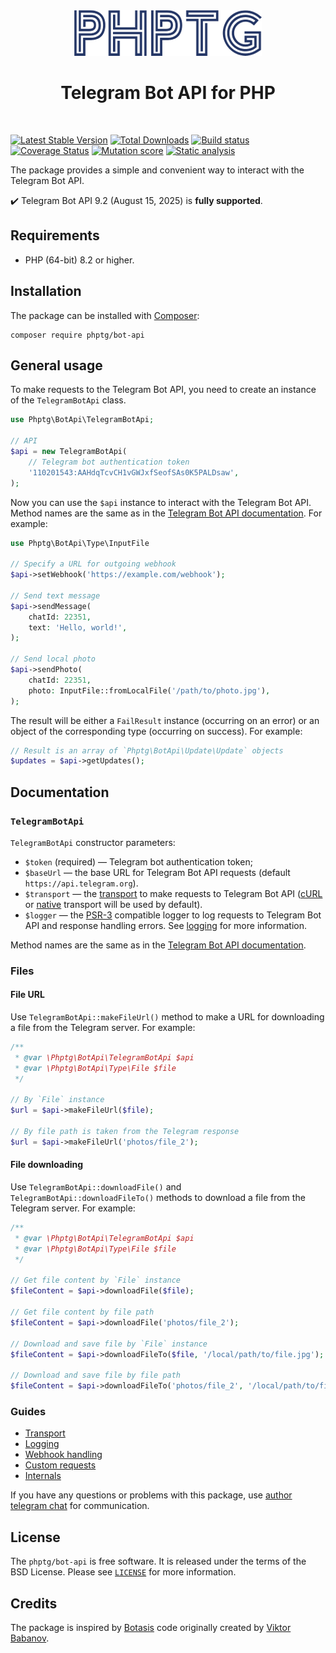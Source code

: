 <div align="center">
    <a href="https://github.com/phptg">
        <img src="logo.png" alt="PHPTG">
    </a>
    <h1 align="center">Telegram Bot API for PHP</h1>
    <br>
</div>

[![Latest Stable Version](https://poser.pugx.org/phptg/bot-api/v)](https://packagist.org/packages/phptg/bot-api)
[![Total Downloads](https://poser.pugx.org/phptg/bot-api/downloads)](https://packagist.org/packages/phptg/bot-api)
[![Build status](https://github.com/phptg/bot-api/actions/workflows/build.yml/badge.svg)](https://github.com/phptg/bot-api/actions/workflows/build.yml)
[![Coverage Status](https://coveralls.io/repos/github/phptg/bot-api/badge.svg)](https://coveralls.io/github/phptg/bot-api)
[![Mutation score](https://img.shields.io/endpoint?style=flat&url=https%3A%2F%2Fbadge-api.stryker-mutator.io%2Fgithub.com%2Fphptg%2Fbot-api%2Fmaster)](https://dashboard.stryker-mutator.io/reports/github.com/phptg/bot-api/master)
[![Static analysis](https://github.com/phptg/bot-api/actions/workflows/static.yml/badge.svg?branch=master)](https://github.com/phptg/bot-api/actions/workflows/static.yml?query=branch%3Amaster)

The package provides a simple and convenient way to interact with the Telegram Bot API.

✔️ Telegram Bot API 9.2 (August 15, 2025) is **fully supported**.

## Requirements

- PHP (64-bit) 8.2 or higher.

## Installation

The package can be installed with [Composer](https://getcomposer.org/download/):

```shell
composer require phptg/bot-api
```

## General usage

To make requests to the Telegram Bot API, you need to create an instance of the `TelegramBotApi` class.

```php
use Phptg\BotApi\TelegramBotApi;

// API
$api = new TelegramBotApi(
    // Telegram bot authentication token
    '110201543:AAHdqTcvCH1vGWJxfSeofSAs0K5PALDsaw',
);
```

Now you can use the `$api` instance to interact with the Telegram Bot API. Method names are the same as in 
the [Telegram Bot API documentation](https://core.telegram.org/bots/api). For example:

```php
use Phptg\BotApi\Type\InputFile

// Specify a URL for outgoing webhook
$api->setWebhook('https://example.com/webhook');

// Send text message
$api->sendMessage(
    chatId: 22351, 
    text: 'Hello, world!',
);

// Send local photo
$api->sendPhoto(
    chatId: 22351, 
    photo: InputFile::fromLocalFile('/path/to/photo.jpg'),
);
```

The result will be either a `FailResult` instance (occurring on an error) or an object of the corresponding type 
(occurring on success). For example:

```php
// Result is an array of `Phptg\BotApi\Update\Update` objects
$updates = $api->getUpdates();
```

## Documentation

### `TelegramBotApi`

`TelegramBotApi` constructor parameters:

- `$token` (required) — Telegram bot authentication token;
- `$baseUrl` — the base URL for Telegram Bot API requests (default `https://api.telegram.org`).
- `$transport` — the [transport](docs/transport.md) to make requests to Telegram Bot API ([cURL](docs/transport.md#curl)
  or [native](docs/transport.md#native) transport will be used by default).
- `$logger` — the [PSR-3](https://www.php-fig.org/psr/psr-3/) compatible logger to log requests to Telegram Bot API and
  response handling errors. See [logging](docs/logging.md) for more information.

Method names are the same as in the [Telegram Bot API documentation](https://core.telegram.org/bots/api).

### Files

#### File URL

Use `TelegramBotApi::makeFileUrl()` method to make a URL for downloading a file from the Telegram server. For example:

```php
/**
 * @var \Phptg\BotApi\TelegramBotApi $api
 * @var \Phptg\BotApi\Type\File $file 
 */
 
// By `File` instance
$url = $api->makeFileUrl($file);

// By file path is taken from the Telegram response
$url = $api->makeFileUrl('photos/file_2');
```

#### File downloading

Use `TelegramBotApi::downloadFile()` and `TelegramBotApi::downloadFileTo()` methods to download a file from the Telegram
server. For example:

```php
/**
 * @var \Phptg\BotApi\TelegramBotApi $api
 * @var \Phptg\BotApi\Type\File $file
 */
 
// Get file content by `File` instance
$fileContent = $api->downloadFile($file);

// Get file content by file path
$fileContent = $api->downloadFile('photos/file_2');

// Download and save file by `File` instance
$fileContent = $api->downloadFileTo($file, '/local/path/to/file.jpg');

// Download and save file by file path
$fileContent = $api->downloadFileTo('photos/file_2', '/local/path/to/file.jpg');
```

### Guides

- [Transport](docs/transport.md)
- [Logging](docs/logging.md)
- [Webhook handling](docs/webhook-handling.md)
- [Custom requests](docs/custom-requests.md)
- [Internals](docs/internals.md)

If you have any questions or problems with this package, use [author telegram chat](https://t.me/predvoditelev_chat) for communication.

## License

The `phptg/bot-api` is free software. It is released under the terms of the BSD License.
Please see [`LICENSE`](./LICENSE.md) for more information.

## Credits

The package is inspired by [Botasis](https://github.com/botasis) code originally created 
by [Viktor Babanov](https://github.com/viktorprogger).

